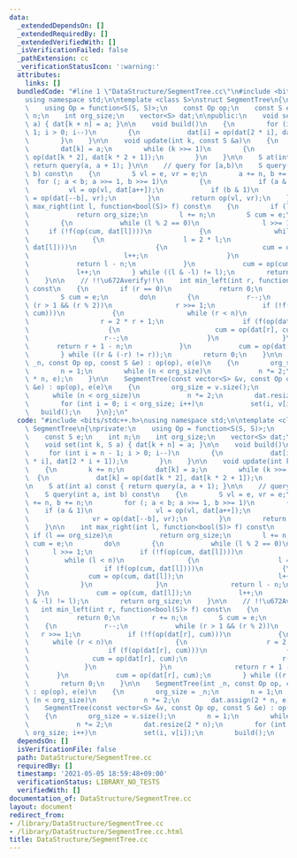 ```yaml
---
data:
  _extendedDependsOn: []
  _extendedRequiredBy: []
  _extendedVerifiedWith: []
  _isVerificationFailed: false
  _pathExtension: cc
  _verificationStatusIcon: ':warning:'
  attributes:
    links: []
  bundledCode: "#line 1 \"DataStructure/SegmentTree.cc\"\n#include <bits/stdc++.h>\n\
    using namespace std;\n\ntemplate <class S>\nstruct SegmentTree\n{\nprivate:\n\
    \    using Op = function<S(S, S)>;\n    const Op op;\n    const S e;\n    int\
    \ n;\n    int org_size;\n    vector<S> dat;\n\npublic:\n    void set(int k, S\
    \ a) { dat[k + n] = a; }\n\n    void build()\n    {\n        for (int i = n -\
    \ 1; i > 0; i--)\n        {\n            dat[i] = op(dat[2 * i], dat[2 * i + 1]);\n\
    \        }\n    }\n\n    void update(int k, const S &a)\n    {\n        k += n;\n\
    \        dat[k] = a;\n        while (k >>= 1)\n        {\n            dat[k] =\
    \ op(dat[k * 2], dat[k * 2 + 1]);\n        }\n    }\n\n    S at(int a) const {\
    \ return query(a, a + 1); }\n\n    // query for [a,b)\n    S query(int a, int\
    \ b) const\n    {\n        S vl = e, vr = e;\n        a += n, b += n;\n      \
    \  for (; a < b; a >>= 1, b >>= 1)\n        {\n            if (a & 1)\n      \
    \          vl = op(vl, dat[a++]);\n            if (b & 1)\n                vr\
    \ = op(dat[--b], vr);\n        }\n        return op(vl, vr);\n    }\n\n    int\
    \ max_right(int l, function<bool(S)> f) const\n    {\n        if (l == org_size)\n\
    \            return org_size;\n        l += n;\n        S cum = e;\n        do\n\
    \        {\n            while (l % 2 == 0)\n                l >>= 1;\n       \
    \     if (!f(op(cum, dat[l])))\n            {\n                while (l < n)\n\
    \                {\n                    l = 2 * l;\n                    if (f(op(cum,\
    \ dat[l])))\n                    {\n                        cum = op(cum, dat[l]);\n\
    \                        l++;\n                    }\n                }\n    \
    \            return l - n;\n            }\n            cum = op(cum, dat[l]);\n\
    \            l++;\n        } while ((l & -l) != l);\n        return org_size;\n\
    \    }\n\n    // !!\u672Averify!!\n    int min_left(int r, function<bool(S)> f)\
    \ const\n    {\n        if (r == 0)\n            return 0;\n        r += n;\n\
    \        S cum = e;\n        do\n        {\n            r--;\n            while\
    \ (r > 1 && (r % 2))\n                r >>= 1;\n            if (!f(op(dat[r],\
    \ cum)))\n            {\n                while (r < n)\n                {\n  \
    \                  r = 2 * r + 1;\n                    if (f(op(dat[r], cum)))\n\
    \                    {\n                        cum = op(dat[r], cum);\n     \
    \                   r--;\n                    }\n                }\n         \
    \       return r + 1 - n;\n            }\n            cum = op(dat[r], cum);\n\
    \        } while ((r & (-r) != r));\n        return 0;\n    }\n\n    SegmentTree(int\
    \ _n, const Op op, const S &e) : op(op), e(e)\n    {\n        org_size = _n;\n\
    \        n = 1;\n        while (n < org_size)\n            n *= 2;\n        dat.assign(2\
    \ * n, e);\n    }\n\n    SegmentTree(const vector<S> &v, const Op op, const S\
    \ &e) : op(op), e(e)\n    {\n        org_size = v.size();\n        n = 1;\n  \
    \      while (n < org_size)\n            n *= 2;\n        dat.resize(2 * n);\n\
    \        for (int i = 0; i < org_size; i++)\n            set(i, v[i]);\n     \
    \   build();\n    }\n};\n"
  code: "#include <bits/stdc++.h>\nusing namespace std;\n\ntemplate <class S>\nstruct\
    \ SegmentTree\n{\nprivate:\n    using Op = function<S(S, S)>;\n    const Op op;\n\
    \    const S e;\n    int n;\n    int org_size;\n    vector<S> dat;\n\npublic:\n\
    \    void set(int k, S a) { dat[k + n] = a; }\n\n    void build()\n    {\n   \
    \     for (int i = n - 1; i > 0; i--)\n        {\n            dat[i] = op(dat[2\
    \ * i], dat[2 * i + 1]);\n        }\n    }\n\n    void update(int k, const S &a)\n\
    \    {\n        k += n;\n        dat[k] = a;\n        while (k >>= 1)\n      \
    \  {\n            dat[k] = op(dat[k * 2], dat[k * 2 + 1]);\n        }\n    }\n\
    \n    S at(int a) const { return query(a, a + 1); }\n\n    // query for [a,b)\n\
    \    S query(int a, int b) const\n    {\n        S vl = e, vr = e;\n        a\
    \ += n, b += n;\n        for (; a < b; a >>= 1, b >>= 1)\n        {\n        \
    \    if (a & 1)\n                vl = op(vl, dat[a++]);\n            if (b & 1)\n\
    \                vr = op(dat[--b], vr);\n        }\n        return op(vl, vr);\n\
    \    }\n\n    int max_right(int l, function<bool(S)> f) const\n    {\n       \
    \ if (l == org_size)\n            return org_size;\n        l += n;\n        S\
    \ cum = e;\n        do\n        {\n            while (l % 2 == 0)\n          \
    \      l >>= 1;\n            if (!f(op(cum, dat[l])))\n            {\n       \
    \         while (l < n)\n                {\n                    l = 2 * l;\n \
    \                   if (f(op(cum, dat[l])))\n                    {\n         \
    \               cum = op(cum, dat[l]);\n                        l++;\n       \
    \             }\n                }\n                return l - n;\n          \
    \  }\n            cum = op(cum, dat[l]);\n            l++;\n        } while ((l\
    \ & -l) != l);\n        return org_size;\n    }\n\n    // !!\u672Averify!!\n \
    \   int min_left(int r, function<bool(S)> f) const\n    {\n        if (r == 0)\n\
    \            return 0;\n        r += n;\n        S cum = e;\n        do\n    \
    \    {\n            r--;\n            while (r > 1 && (r % 2))\n             \
    \   r >>= 1;\n            if (!f(op(dat[r], cum)))\n            {\n          \
    \      while (r < n)\n                {\n                    r = 2 * r + 1;\n\
    \                    if (f(op(dat[r], cum)))\n                    {\n        \
    \                cum = op(dat[r], cum);\n                        r--;\n      \
    \              }\n                }\n                return r + 1 - n;\n     \
    \       }\n            cum = op(dat[r], cum);\n        } while ((r & (-r) != r));\n\
    \        return 0;\n    }\n\n    SegmentTree(int _n, const Op op, const S &e)\
    \ : op(op), e(e)\n    {\n        org_size = _n;\n        n = 1;\n        while\
    \ (n < org_size)\n            n *= 2;\n        dat.assign(2 * n, e);\n    }\n\n\
    \    SegmentTree(const vector<S> &v, const Op op, const S &e) : op(op), e(e)\n\
    \    {\n        org_size = v.size();\n        n = 1;\n        while (n < org_size)\n\
    \            n *= 2;\n        dat.resize(2 * n);\n        for (int i = 0; i <\
    \ org_size; i++)\n            set(i, v[i]);\n        build();\n    }\n};\n"
  dependsOn: []
  isVerificationFile: false
  path: DataStructure/SegmentTree.cc
  requiredBy: []
  timestamp: '2021-05-05 18:59:48+09:00'
  verificationStatus: LIBRARY_NO_TESTS
  verifiedWith: []
documentation_of: DataStructure/SegmentTree.cc
layout: document
redirect_from:
- /library/DataStructure/SegmentTree.cc
- /library/DataStructure/SegmentTree.cc.html
title: DataStructure/SegmentTree.cc
---
```

